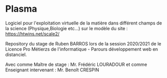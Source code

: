 # Plasma
Logiciel pour l'exploitation virtuelle de la matière dans différent champs de la science (Physique,Biologie etc...) sur le modèle du site : https://htwins.net/scale2/

Repository du stage de Ruben BARROS lors de la session 2020/2021 de le Licence Pro Métierzs de l'informatique - Parours développement web en distanciel.

Avec comme Maître de stage : Mr. Frédéric LOURADOUR
et comme Enseignant intervenant : Mr. Benoît CRESPIN
